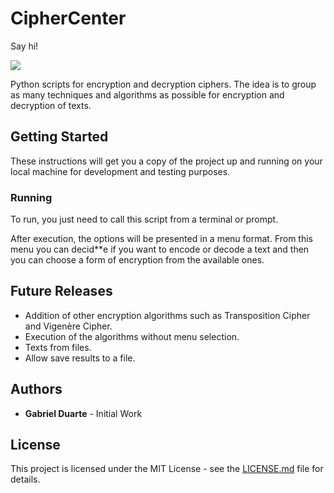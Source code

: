 # CipherCenter

Say hi!

[![](https://img.shields.io/static/v1.svg?label=Linkedin&message=gabrielfduarte&color=blue)](https://www.linkedin.com/in/gabriel-ferreira-duarte-38b63080/ "![](https://img.shields.io/static/v1.svg?label=Linkedin&message=gabrielfduarte&color=blue)")

Python scripts for encryption and decryption ciphers. The idea is to group as many techniques and algorithms as possible for encryption and decryption of texts.

## Getting Started

These instructions will get you a copy of the project up and running on your local machine for development and testing purposes.

### Running

To run, you just need to call this script from a terminal or prompt.

After execution, the options will be presented in a menu format. From this menu you can decid**e if you want to encode or decode a text and then you can choose a form of encryption from the available ones.

## Future Releases

- Addition of other encryption algorithms such as Transposition Cipher and Vigenère Cipher.
- Execution of the algorithms without menu selection.
- Texts from files.
- Allow save results to a file.

## Authors

- **Gabriel Duarte** - Initial Work

## License

This project is licensed under the MIT License - see the [LICENSE.md](https://github.com/GabrielFDuarte/CipherCenter/blob/master/LICENSE "LICENSE.md") file for details.